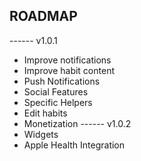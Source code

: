 ## ROADMAP 
------ v1.0.1
- Improve notifications
- Improve habit content 
- Push Notifications 
- Social Features
- Specific Helpers
- Edit habits
- Monetization
------ v1.0.2
- Widgets
- Apple Health Integration